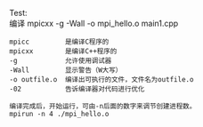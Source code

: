 Test:	
	编译
	mpicxx -g -Wall -o mpi_hello.o main1.cpp 

	mpicc         是编译C程序的
	mpicxx        是编译C++程序的
	-g            允许使用调试器
	-Wall         显示警告（W大写）
	-o outfile.o  编译出可执行的文件，文件名为outfile.o
	-02           告诉编译器对代码进行优化

	编译完成后，开始运行，可由-n后面的数字来调节创建进程数。
	mpirun -n 4 ./mpi_hello.o


